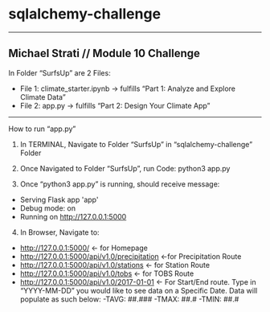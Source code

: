 # sqlalchemy-challenge

--------------------------------------------------------------------
Michael Strati // Module 10 Challenge
--------------------------------------------------------------------
In Folder “SurfsUp” are 2 Files:
- File 1: climate_starter.ipynb → fulfills “Part 1: Analyze and Explore Climate Data”
- File 2: app.py → fulfills “Part 2: Design Your Climate App”
--------------------------------------------------------------------
How to run “app.py”

1. In TERMINAL, Navigate to Folder “SurfsUp” in “sqlalchemy-challenge” Folder  

2. Once Navigated to Folder “SurfsUp”, run Code:  python3 app.py

3. Once “python3 app.py” is running, should receive message:
 * Serving Flask app 'app'
 * Debug mode: on
 * Running on http://127.0.0.1:5000

4. In Browser, Navigate to:
- http://127.0.0.1:5000/  ← for Homepage
- http://127.0.0.1:5000/api/v1.0/precipitation ←for Precipitation Route
- http://127.0.0.1:5000/api/v1.0/stations ← for Station Route
- http://127.0.0.1:5000/api/v1.0/tobs ← for TOBS Route
- http://127.0.0.1:5000/api/v1.0/2017-01-01 ← For Start/End route. Type in “YYYY-MM-DD” you would like to see data on a Specific Date. Data will populate as such below:
  -TAVG:  ##.###
  -TMAX:  ##.#
  -TMIN:  ##.#
